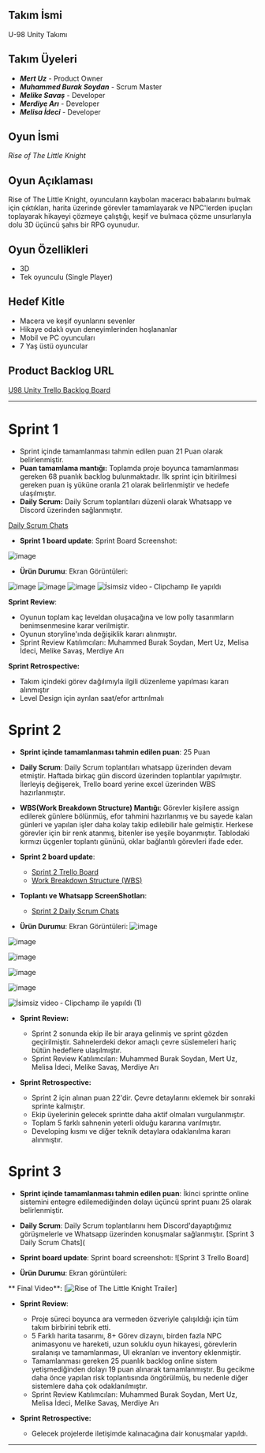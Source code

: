 ## Takım İsmi

U-98 Unity Takımı

Takım Üyeleri
---------------------
- ***Mert Uz*** - Product Owner
- ***Muhammed Burak Soydan*** - Scrum Master 
- ***Melike Savaş*** - Developer
- ***Merdiye Arı*** - Developer
- ***Melisa İdeci*** - Developer
  

## Oyun İsmi
*Rise of The Little Knight*

## Oyun Açıklaması
Rise of The Little Knight, oyuncuların kaybolan maceracı babalarını bulmak için çıktıkları, harita üzerinde görevler tamamlayarak ve NPC'lerden ipuçları toplayarak hikayeyi çözmeye çalıştığı, keşif ve bulmaca çözme unsurlarıyla dolu 3D üçüncü şahıs bir RPG oyunudur.

## Oyun Özellikleri
- 3D
- Tek oyunculu (Single Player)
  

## Hedef Kitle
- Macera ve keşif oyunlarını sevenler
- Hikaye odaklı oyun deneyimlerinden hoşlananlar
- Mobil ve PC oyuncuları
- 7 Yaş üstü oyuncular

## Product Backlog URL
[U98 Unity Trello Backlog Board](https://trello.com/b/tIatrWyJ/bootcamp-u-98)

---
# **Sprint 1**
- Sprint içinde tamamlanması tahmin edilen puan 21 Puan olarak belirlenmiştir.
- **Puan tamamlama mantığı:** Toplamda proje boyunca tamamlanması gereken 68 puanlık backlog bulunmaktadır. İlk sprint için bitirilmesi gereken puan iş yüküne oranla 21 olarak belirlenmiştir ve hedefe ulaşılmıştır.
- **Daily Scrum:** Daily Scrum toplantıları düzenli olarak Whatsapp ve Discord üzerinden sağlanmıştır.
  
[Daily Scrum Chats](https://imgur.com/gallery/u-98-daily-scrums-acfILDw)

  
- **Sprint 1 board update**: Sprint Board Screenshot:
  
![image](https://github.com/merdiyeari/Bootcamp-U-98/assets/65374437/f1dcc234-76f9-42aa-988b-b23525903a5e)


- **Ürün Durumu**: Ekran Görüntüleri:
  
![image](https://github.com/merdiyeari/Bootcamp-U-98/assets/65374437/64c0ccec-4d0b-4ee4-afed-6c32d85f3685)
![image](https://github.com/merdiyeari/Bootcamp-U-98/assets/65374437/4d316c2f-1048-4b4b-89fd-a07d62c9caf0)
![image](https://github.com/merdiyeari/Bootcamp-U-98/assets/65374437/05087501-a466-44d5-8cb6-e03791821d5d)
![İsimsiz video ‐ Clipchamp ile yapıldı](https://github.com/merdiyeari/Bootcamp-U-98/assets/65374437/991a7753-2c45-44e0-a6f6-66c9e9528b5d)


 **Sprint Review**:
  - Oyunun toplam kaç leveldan oluşacağına ve low polly tasarımların benimsenmesine karar verilmiştir.
  - Oyunun storyline'ında değişiklik kararı alınmıştır.
  - Sprint Review Katılımcıları: Muhammed Burak Soydan, Mert Uz, Melisa İdeci, Melike Savaş, Merdiye Arı
 
    
 **Sprint Retrospective:**
  - Takım içindeki görev dağılımıyla ilgili düzenleme yapılması kararı alınmıştır
  - Level Design için ayrılan saat/efor arttırılmalı


# Sprint 2

- **Sprint içinde tamamlanması tahmin edilen puan**: 25 Puan

- **Daily Scrum**: Daily Scrum toplantıları whatsapp üzerinden devam etmiştir. Haftada birkaç gün discord üzerinden toplantılar yapılmıştır. İlerleyiş değişerek, Trello board yerine excel üzerinden WBS hazırlanmıştır.

- **WBS(Work Breakdown Structure) Mantığı**: Görevler kişilere assign edilerek günlere bölünmüş, efor tahmini hazırlanmış ve bu sayede kalan günleri ve yapılan işler daha kolay takip edilebilir hale gelmiştir. Herkese görevler için bir renk atanmış, bitenler ise yeşile boyanmıştır. Tablodaki kırmızı üçgenler toplantı gününü, oklar bağlantılı görevleri ifade eder.

- **Sprint 2 board update**:
   -   [Sprint 2 Trello Board](https://imgur.com/a/VDuidi5)
   -   [Work Breakdown Structure (WBS)](https://1drv.ms/x/c/e321bf7803bc3e6b/ESxOAyY4PLZLrNIu7IG1uwABK2t886f9gD72K3dpaHOnyw?e=V2qAtd)

- **Toplantı ve Whatsapp ScreenShotları**:
  - [Sprint 2 Daily Scrum Chats](https://imgur.com/a/qZBeOzT)


- **Ürün Durumu**: Ekran Görüntüleri:
![image](https://github.com/user-attachments/assets/caad7131-5294-45e0-902c-3a6897339d7c)

![image](https://github.com/user-attachments/assets/10b20080-3c97-4501-b0a7-fe7a4945780b)

![image](https://github.com/user-attachments/assets/bfff4bab-1434-4554-a6bc-6f33410b4e44)

![image](https://github.com/user-attachments/assets/bf5519ab-34f9-4cd2-8c09-ed5f3860cbdf)

![image](https://github.com/user-attachments/assets/3a6d786f-b293-4627-9beb-bce0aecb09e5)

![İsimsiz video ‐ Clipchamp ile yapıldı (1)](https://github.com/user-attachments/assets/1a1a7447-c5a4-4bd4-8aaa-938fca49b0a8)





 - **Sprint Review:**
    - Sprint 2 sonunda ekip ile bir araya gelinmiş ve sprint gözden geçirilmiştir. Sahnelerdeki dekor amaçlı çevre süslemeleri hariç bütün hedeflere ulaşılmıştır.
    - Sprint Review Katılımcıları: Muhammed Burak Soydan, Mert Uz, Melisa İdeci, Melike Savaş, Merdiye Arı

- **Sprint Retrospective:**
    - Sprint 2 için alınan puan 22'dir. Çevre detaylarını eklemek bir sonraki sprinte kalmıştır.
    - Ekip üyelerinin gelecek sprintte daha aktif olmaları vurgulanmıştır.
    - Toplam 5 farklı sahnenin yeterli olduğu kararına varılmıştır.
    - Developing kısmı ve diğer teknik detaylara odaklanılma kararı alınmıştır.

 # Sprint 3

- **Sprint içinde tamamlanması tahmin edilen puan**: İkinci sprintte online sistemini entegre edilemediğinden dolayı üçüncü sprint  puanı 25 olarak belirlenmiştir.

- **Daily Scrum**: Daily Scrum toplantılarını hem Discord'dayaptığımız görüşmelerle ve Whatsapp üzerinden konuşmalar sağlanmıştır.
 [Sprint 3 Daily Scrum Chats](

- **Sprint board update**: Sprint board screenshotı: 
![Sprint 3 Trello Board]


- **Ürün Durumu**: Ekran görüntüleri:



** Final Video**:
[![Rise of The Little Knight Trailer](https://www.youtube.com/watch?v=kNfqWYAeqKg)]



- **Sprint Review**: 

  - Proje süreci boyunca ara vermeden özveriyle çalışıldığı için tüm takım birbirini tebrik etti.
  - 5 Farklı harita tasarımı, 8+ Görev dizaynı, birden fazla NPC animasyonu ve hareketi, uzun soluklu oyun hikayesi, görevlerin sıralanışı ve tamamlanması, UI ekranları ve inventory eklenmiştir.
  - Tamamlanması gereken 25 puanlık backlog online sistem yetişmediğinden dolayı 19 puan alınarak tamamlanmıştır. Bu gecikme daha önce yapılan risk toplantısında öngörülmüş, bu nedenle diğer sistemlere daha çok odaklanılmıştır.
  - Sprint Review Katılımcıları: Muhammed Burak Soydan, Mert Uz, Melisa İdeci, Melike Savaş, Merdiye Arı


- **Sprint Retrospective:**

  - Gelecek projelerde iletişimde kalınacağına dair konuşmalar yapıldı.
 
    
---
